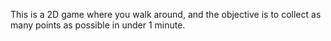 This is a 2D game where you walk around, and the objective is to collect as many points as possible in under 1 minute.
